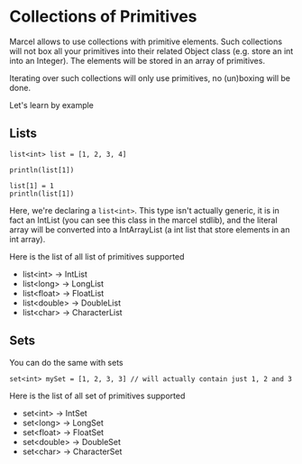 # Collections of Primitives

Marcel allows to use collections with primitive elements. Such collections will not box all your primitives into their
related Object class (e.g. store an int into an Integer). The elements will be stored in an array of primitives.

Iterating over such collections will only use primitives, no (un)boxing will be done.

Let's learn by example

## Lists
````marcel
list<int> list = [1, 2, 3, 4]

println(list[1])

list[1] = 1
println(list[1])
````

Here, we're declaring a `list<int>`. This type isn't actually generic, it is in fact an IntList (you can see this class in the marcel stdlib), and the
literal array will be converted into a IntArrayList (a int list that store elements in an int array).


Here is the list of all list of primitives supported
- list\<int> -> IntList
- list\<long> -> LongList
- list\<float> -> FloatList
- list\<double> -> DoubleList
- list\<char> -> CharacterList

## Sets
You can do the same with sets

````marcel
set<int> mySet = [1, 2, 3, 3] // will actually contain just 1, 2 and 3
````

Here is the list of all set of primitives supported
- set\<int> -> IntSet
- set\<long> -> LongSet
- set\<float> -> FloatSet
- set\<double> -> DoubleSet
- set\<char> -> CharacterSet
